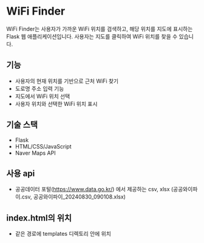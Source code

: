 # WiFi Finder

WiFi Finder는 사용자가 가까운 WiFi 위치를 검색하고, 해당 위치를 지도에 표시하는 Flask 웹 애플리케이션입니다. 사용자는 지도를 클릭하여 WiFi 위치를 찾을 수 있습니다.

## 기능

- 사용자의 현재 위치를 기반으로 근처 WiFi 찾기
- 도로명 주소 입력 기능
- 지도에서 WiFi 위치 선택
- 사용자 위치와 선택한 WiFi 위치 표시

## 기술 스택

- Flask
- HTML/CSS/JavaScript
- Naver Maps API

## 사용 api

- 공공데이터 포털(https://www.data.go.kr/) 에서 제공하는 csv, xlsx
(공공와이파이.csv, 공공와이파이_20240830_090108.xlsx) 

## index.html의 위치

- 같은 경로에 templates 디렉토리 안에 위치
